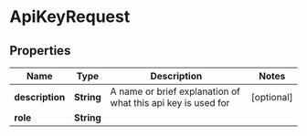 

# ApiKeyRequest

## Properties

Name | Type | Description | Notes
------------ | ------------- | ------------- | -------------
**description** | **String** | A name or brief explanation of what this api key is used for |  [optional]
**role** | **String** |  | 




